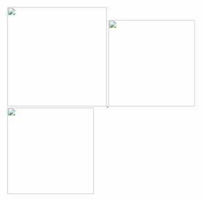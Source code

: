 <a href="/">
  <img height="230em" src="https://github-profile-summary-cards.vercel.app/api/cards/profile-details?username=sircsq&theme=github">
  <img height="200em" src="https://github-readme-stats.vercel.app/api?username=sircsq&show_icons=true&include_all_commits=true&count_private=true" />
  <img height="200em" src="https://github-readme-stats.vercel.app/api/top-langs?username=sircsq&layout=compact&exclude_repo=Android_Homework,rinchannowww.github.io&langs_count=8" />
</a>
